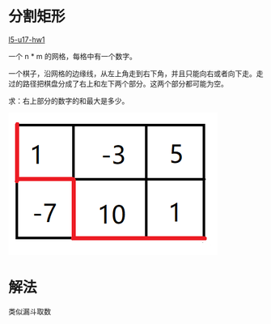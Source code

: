 # 分割矩形

[l5-u17-hw1](https://oj.youdao.com/course/37/286/2#/1/14365)

一个 n * m 的网格，每格中有一个数字。

一个棋子，沿网格的边缘线，从左上角走到右下角，并且只能向右或者向下走。走过的路径把棋盘分成了右上和左下两个部分。这两个部分都可能为空。

求：右上部分的数字的和最大是多少。

![rectangle split](pics/problem-rectangle-split-l5-u17-hw1.png)

# 解法

类似漏斗取数

